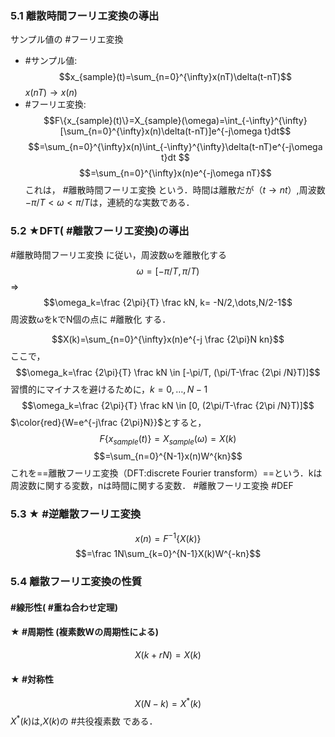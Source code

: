 ### 5.1 離散時間フーリエ変換の導出
サンプル値の #フーリエ変換
- #サンプル値:
$$x_{sample}(t)=\sum_{n=0}^{\infty}x(nT)\delta(t-nT)$$
$x(nT)→x(n)$
- #フーリエ変換:
$$F\{x_{sample}(t)\}=X_{sample}(\omega)=\int_{-\infty}^{\infty} [\sum_{n=0}^{\infty}x(n)\delta(t-nT)]e^{-j\omega t}dt$$
$$=\sum_{n=0}^{\infty}x(n)\int_{-\infty}^{\infty}\delta(t-nT)e^{-j\omega t}dt
$$
$$=\sum_{n=0}^{\infty}x(n)e^{-j\omega nT}$$
これは， #離散時間フーリエ変換 という．時間は離散だが$（t→nt）$,周波数$-\pi/T<\omega<\pi/T$は，連続的な実数である．

### 5.2 ★DFT( #離散フーリエ変換)の導出
#離散時間フーリエ変換 に従い，周波数ωを離散化する
$$\omega=[-\pi/T, \pi/T) $$
⇒ 
$$\omega_k=\frac {2\pi}{T} \frac kN, k= -N/2,\dots,N/2-1$$
周波数ωをkでN個の点に #離散化 する．

$$X(k)=\sum_{n=0}^{\infty}x(n)e^{-j \frac {2\pi}N kn}$$
ここで，
$$\omega_k=\frac {2\pi}{T} \frac kN \in [-\pi/T, (\pi/T-\frac {2\pi /N}T)]$$
習慣的にマイナスを避けるために，$k=0,\dots,N-1$
$$\omega_k=\frac {2\pi}{T} \frac kN \in [0, (2\pi/T-\frac {2\pi /N}T)]$$
$\color{red}{W=e^{-j\frac {2\pi}N}}$とすると，
$$F\{x_{sample}(t)\}=X_{sample}(\omega)=X(k)$$
$$=\sum_{n=0}^{N-1}x(n)W^{kn}$$
これを==離散フーリエ変換（DFT:discrete Fourier transform）==という．kは周波数に関する変数，nは時間に関する変数． #離散フーリエ変換 #DEF

### 5.3 ★ #逆離散フーリエ変換
$$x(n)=F^{-1}\{X(k)\}$$
$$=\frac 1N\sum_{k=0}^{N-1}X(k)W^{-kn}$$

### 5.4 離散フーリエ変換の性質
#### #線形性( #重ね合わせ定理)
#### ★ #周期性 (複素数Wの周期性による)
$$X(k+rN)=X(k)$$
#### ★ #対称性
$$X(N-k)=X^*(k)$$
$X^*(k)$は,$X(k)$の #共役複素数 である．
